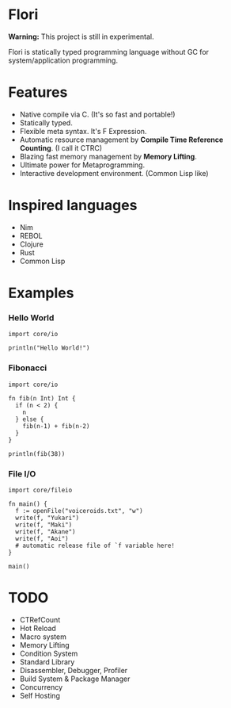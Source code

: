 
# Flori

**Warning:** This project is still in experimental.

Flori is statically typed programming language without GC for system/application programming.

# Features

- Native compile via C. (It's so fast and portable!)
- Statically typed.
- Flexible meta syntax. It's F Expression.
- Automatic resource management by **Compile Time Reference Counting**. (I call it CTRC)
- Blazing fast memory management by **Memory Lifting**.
- Ultimate power for Metaprogramming.
- Interactive development environment. (Common Lisp like)

# Inspired languages

- Nim
- REBOL
- Clojure
- Rust
- Common Lisp

# Examples

### Hello World
```
import core/io

println("Hello World!")
```

### Fibonacci
```
import core/io

fn fib(n Int) Int {
  if (n < 2) {
    n
  } else {
    fib(n-1) + fib(n-2)
  }
}

println(fib(38))
```

### File I/O
```
import core/fileio

fn main() {
  f := openFile("voiceroids.txt", "w")
  write(f, "Yukari")
  write(f, "Maki")
  write(f, "Akane")
  write(f, "Aoi")
  # automatic release file of `f variable here!
}

main()
```

# TODO

- CTRefCount
- Hot Reload
- Macro system
- Memory Lifting
- Condition System
- Standard Library
- Disassembler, Debugger, Profiler
- Build System & Package Manager
- Concurrency
- Self Hosting
